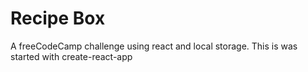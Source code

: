 # Recipe Box
A freeCodeCamp challenge using react and local storage.
This is was started with create-react-app